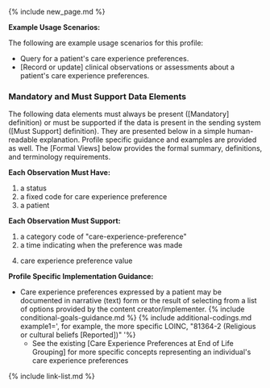{% include new_page.md %}

**Example Usage Scenarios:**

The following are example usage scenarios for this profile:

-  Query for a patient's care experience preferences.
-  [Record or update] clinical observations or assessments about a patient's care experience preferences.

### Mandatory and Must Support Data Elements

<div class="bg-success" markdown="1">
The following data elements must always be present ([Mandatory] definition) or must be supported if the data is present in the sending system ([Must Support] definition). They are presented below in a simple human-readable explanation. Profile specific guidance and examples are provided as well. The [Formal Views] below provides the formal summary, definitions, and terminology requirements.
</div><!-- new-content -->

**Each Observation Must Have:**

1. a status
2. a fixed code for care experience preference
3. a patient
  
**Each Observation Must Support:**

1. a category code of "care-experience-preference"
2. a time indicating when the preference was made
<!-- 3. who reported the preference -->
4. <span class="bg-success" markdown="1">care experience preference</span><!-- new-content --> value

**Profile Specific Implementation Guidance:**

- <span class= "bg-success" markdown= "1">Care experience preferences expressed by a patient may be documented in narrative (text) form or the result of selecting from a list of options provided by the content creator/implementer.</span><!-- new-content -->
{% include conditional-goals-guidance.md %}
{% include additional-codings.md example1=', for example, the more specific LOINC, "81364-2 (Religious or cultural beliefs [Reported])"  '%}
  - See the existing [Care Experience Preferences at End of Life Grouping] for more specific concepts representing an individual's care experience preferences

{% include link-list.md %}
